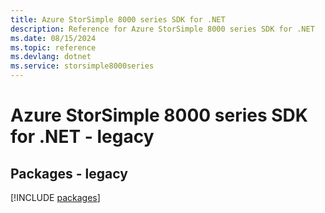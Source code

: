 ```yaml
---
title: Azure StorSimple 8000 series SDK for .NET
description: Reference for Azure StorSimple 8000 series SDK for .NET
ms.date: 08/15/2024
ms.topic: reference
ms.devlang: dotnet
ms.service: storsimple8000series
---
```

# Azure StorSimple 8000 series SDK for .NET - legacy
## Packages - legacy
[!INCLUDE [packages](storsimple-8000-series-index.md)]
